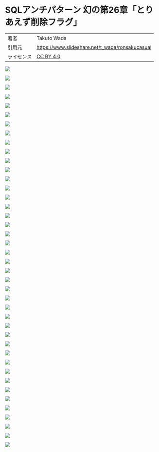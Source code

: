 # SQLアンチパターン 幻の第26章「とりあえず削除フラグ」

<table>
    <tr>
        <td>著者</td>
        <td>Takuto Wada</td>
    </tr>
    <tr>
        <td>引用元</td>
        <td><a href="https://www.slideshare.net/t_wada/ronsakucasual" target="_blank" rel="nofollow noopener noreferrer">https://www.slideshare.net/t_wada/ronsakucasual</a></td>
    </tr>
    <tr>
        <td>ライセンス</td>
        <td><a href="https://creativecommons.org/licenses/by/4.0/" target="_blank" rel="nofollow noopener noreferrer">CC BY 4.0</a></td>
    </tr>
</table>

![](./images/sql-26-1-2048.jpg)

![](./images/sql-26-2-2048.jpg)

![](./images/sql-26-3-2048.jpg)

![](./images/sql-26-4-2048.jpg)

![](./images/sql-26-5-2048.jpg)

![](./images/sql-26-6-2048.jpg)

![](./images/sql-26-7-2048.jpg)

![](./images/sql-26-8-2048.jpg)

![](./images/sql-26-9-2048.jpg)

![](./images/sql-26-10-2048.jpg)

![](./images/sql-26-11-2048.jpg)

![](./images/sql-26-12-2048.jpg)

![](./images/sql-26-13-2048.jpg)

![](./images/sql-26-14-2048.jpg)

![](./images/sql-26-15-2048.jpg)

![](./images/sql-26-16-2048.jpg)

![](./images/sql-26-17-2048.jpg)

![](./images/sql-26-18-2048.jpg)

![](./images/sql-26-19-2048.jpg)

![](./images/sql-26-20-2048.jpg)

![](./images/sql-26-21-2048.jpg)

![](./images/sql-26-22-2048.jpg)

![](./images/sql-26-23-2048.jpg)

![](./images/sql-26-24-2048.jpg)

![](./images/sql-26-25-2048.jpg)

![](./images/sql-26-26-2048.jpg)

![](./images/sql-26-27-2048.jpg)

![](./images/sql-26-28-2048.jpg)

![](./images/sql-26-29-2048.jpg)

![](./images/sql-26-30-2048.jpg)

![](./images/sql-26-31-2048.jpg)

![](./images/sql-26-32-2048.jpg)

![](./images/sql-26-33-2048.jpg)

![](./images/sql-26-34-2048.jpg)

![](./images/sql-26-35-2048.jpg)

![](./images/sql-26-36-2048.jpg)

![](./images/sql-26-37-2048.jpg)

![](./images/sql-26-38-2048.jpg)

![](./images/sql-26-39-2048.jpg)

![](./images/sql-26-40-2048.jpg)

![](./images/sql-26-41-2048.jpg)

![](./images/sql-26-42-2048.jpg)
